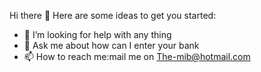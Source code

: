 Hi there 👋
Here are some ideas to get you started:

- 🤔 I’m looking for help with any thing
- 💬 Ask me about how can I enter your bank 
- 📫 How to reach me:mail me on The-mib@hotmail.com

